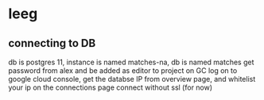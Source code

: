 # leeg

## connecting to DB
db is postgres 11, instance is named matches-na, db is named matches
get password from alex and be added as editor to project on GC
log on to google cloud console, get the databse IP from overview page, and whitelist your ip on the connections page
connect without ssl (for now)

